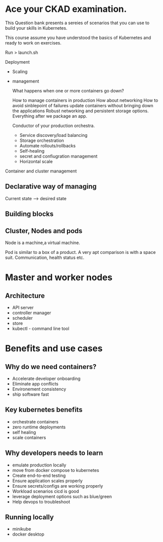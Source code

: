 # Ace your CKAD examination.

This Question bank presents a sereies of scenarios that you can use to build your skills in Kubernetes.

This course assume you have understood the basics of Kubernetes and ready to work on exercises. 

Run > launch.sh


Deployment
* Scaling
* management
  


  What happens when one or more containers go down?

  How to manage containers in production
  How about networking
  How to avoid sinblepoint of failures
  update containers without bringing down the applications
  Robust networking and persistent storage options.
  Everything after we package an app.

  Conductor of your production orchestra.



  * Service discovery/load balancing
  * Storage orchestration
  * Automate rollouts/rollbacks
  * Self-healing
  * secret and confiugration management
  * Horizontal scale


Container and cluster management


## Declarative way of managing

Current state --> desired state

## Building blocks

## Cluster, Nodes and pods

Node is a machine,a virtual machine. 

Pod is similar to a box of a product. A very apt comparison is with a space suit. Communication, health status etc.

# Master and worker nodes

## Architecture

* API server
* controller manager
* scheduler
* store
* kubectl - command line tool


# Benefits and use cases

## Why do we need containers?

* Accelerate developer onboarding
* Eliminate app conflicts
* Environement consistency
* ship software fast


## Key kubernetes benefits

* orchestrate containers
*  zero runtime deployments
*  self healing
*  scale containers

## Why developers needs to learn

* emulate production locally
* move from docker compose to kubernetes
* Create end-to-end testing
* Ensure application scales properly
* Ensure secrets/configs are working properly
* Workload scenarios cicd is good
* leverage deployment options such as blue/green
*  Help devops to troubleshoot


## Running locally

* minikube
* docker desktop